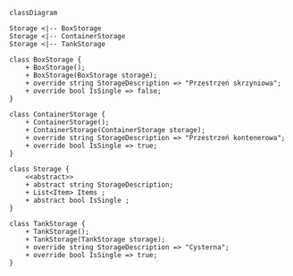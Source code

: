 ﻿```mermaid
classDiagram

Storage <|-- BoxStorage
Storage <|-- ContainerStorage
Storage <|-- TankStorage

class BoxStorage {
    + BoxStorage();
    + BoxStorage(BoxStorage storage);
    + override string StorageDescription => "Przestrzeń skrzyniowa";
    + override bool IsSingle => false;
}

class ContainerStorage {
    + ContainerStorage();
    + ContainerStorage(ContainerStorage storage);
    + override string StorageDescription => "Przestrzeń kontenerowa";
    + override bool IsSingle => true;
}

class Storage {
    <<abstract>>
    + abstract string StorageDescription;
    + List<Item> Items ;
    + abstract bool IsSingle ;
}

class TankStorage {
    + TankStorage();
    + TankStorage(TankStorage storage);
    + override string StorageDescription => "Cysterna";
    + override bool IsSingle => true;
}
```